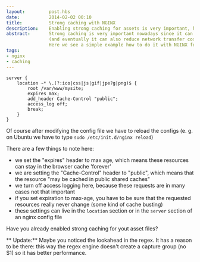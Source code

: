 ```yaml
---
layout:         post.hbs
date:           2014-02-02 00:10
title:          Strong caching with NGINX
description:    Enabling strong caching for assets is very important, here is an example how to do it with nginx for static files
abstract:       Strong caching is very important nowadays since it can reduce page load times for the users
                (and eventually it can also reduce network transfer costs for the publishers).
                Here we see a simple example how to do it with NGINX for static files like css, JavaScript and images.
tags:
- nginx
- caching
---
```


```nginx
server {
    location ~* \.(?:ico|css|js|gif|jpe?g|png)$ {
        root /var/www/mysite;
        expires max;
        add_header Cache-Control "public";
        access_log off;
        break;
    }
}
```

Of course after modifying the config file we have to reload the configs (e. g. on Ubuntu we have to type `sudo /etc/init.d/nginx reload`)

There are a few things to note here:
* we set the "expires" header to max age, which means these resources can stay in the browser cache 'forever'
* we are setting the "Cache-Control" header to "public", which means that the resource "may be cached in public shared caches"
* we turn off access logging here, because these requests are in many cases not that important
* if you set expiration to max-age, you have to be sure that the requested resources really never change (some kind of cache busting)
* these settings can live in the `location` section or in the `server` section of an nginx config file

Have you already enabled strong caching for yout asset files?

** Update:**
Maybe you noticed the lookahead in the regex.
It has a reason to be there: this way the regex engine doesn't create a capture group (no $1) so it has better performance.